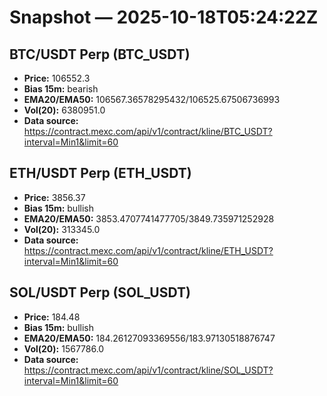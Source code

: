 # Snapshot — 2025-10-18T05:24:22Z

## BTC/USDT Perp (BTC_USDT)
- **Price:** 106552.3
- **Bias 15m:** bearish
- **EMA20/EMA50:** 106567.36578295432/106525.67506736993
- **Vol(20):** 6380951.0
- **Data source:** https://contract.mexc.com/api/v1/contract/kline/BTC_USDT?interval=Min1&limit=60

## ETH/USDT Perp (ETH_USDT)
- **Price:** 3856.37
- **Bias 15m:** bullish
- **EMA20/EMA50:** 3853.4707741477705/3849.735971252928
- **Vol(20):** 313345.0
- **Data source:** https://contract.mexc.com/api/v1/contract/kline/ETH_USDT?interval=Min1&limit=60

## SOL/USDT Perp (SOL_USDT)
- **Price:** 184.48
- **Bias 15m:** bullish
- **EMA20/EMA50:** 184.26127093369556/183.97130518876747
- **Vol(20):** 1567786.0
- **Data source:** https://contract.mexc.com/api/v1/contract/kline/SOL_USDT?interval=Min1&limit=60
